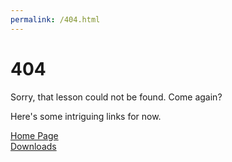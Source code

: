 ```yaml
---
permalink: /404.html
---
```



# 404



Sorry, that lesson could not be found. Come again?

Here's some intriguing links for now.

<a href="https://doggegamingtime.github.io/educator/" target="_self">Home Page</a> <br> <a href="https://doggegamingtime.github.io/educator/downloads" target="_self">Downloads</a>
